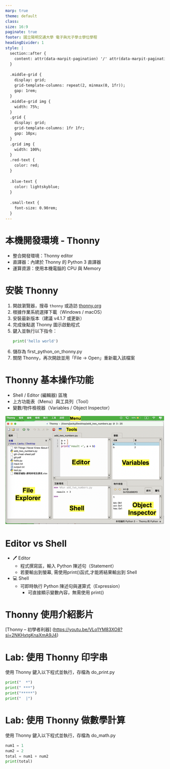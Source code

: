 ```yaml
---
marp: true
theme: default
class: 
size: 16:9
paginate: true
footer: 國立陽明交通大學 電子與光子學士學位學程
headingDivider: 1
style: |
  section::after {
    content: attr(data-marpit-pagination) '/' attr(data-marpit-pagination-total);
  }
  
  .middle-grid {
    display: grid;
    grid-template-columns: repeat(2, minmax(0, 1fr));
    gap: 1rem;
  }
  .middle-grid img {
    width: 75%;
  }
  .grid {
    display: grid;
    grid-template-columns: 1fr 1fr;
    gap: 10px;
  }
  .grid img {
    width: 100%;
  }
  .red-text {
    color: red;
  }
  
  .blue-text {
    color: lightskyblue;  
  }

  .small-text {
    font-size: 0.90rem;
  }
---
```

# 本機開發環境 - Thonny
+ 整合開發環境：Thonny editor  
+ 直譯器：內建於 Thonny 的 Python 3 直譯器  
+ 運算資源：使用本機電腦的 CPU 與 Memory

# 安裝 Thonny
1. 開啟瀏覽器，搜尋 `thonny` 或造訪 [thonny.org](https://thonny.org)  
2. 根據作業系統選擇下載（Windows / macOS）  
3. 安裝最新版本（建議 v4.1.7 或更新）  
4. 完成後點選 Thonny 圖示啟動程式  
5. 鍵入並執行以下指令：
   ```python
   print('hello world')
   ```
6. 儲存為 first_python_on_thonny.py
7. 關閉 Thonny，再次開啟並用「File → Open」重新載入該檔案

# Thonny 基本操作功能
+ Shell / Editor (編輯器) 區塊
+	上方功能表（Menu）與工具列（Tool）
+	變數/物件檢視器（Variables / Object Inspector）

![bg right 70% w: 100%](../files/image/thonny_screen.png)

# Editor vs Shell
+ 🖊 Editor
  + 程式撰寫區，輸入 Python 陳述句（Statement）
  + 若要輸出到螢幕, 需使用print()函式,才能將結果輸出到 Shell
+ 💻 Shell
  + 可即時執行 Python 陳述句與運算式（Expression）
	+	可直接顯示變數內容，無需使用 print()

# Thonny 使用介紹影片
[Thonny – 初學者利器] (https://youtu.be/VLo1YM83XO8?si=2NKHxtgKnaXmA9J4)

# Lab: 使用 Thonny 印字串
使用 Thonny 鍵入以下程式並執行，存檔為 do_print.py
```python
print("  *")
print(" ***")
print("*****")
print("  |") 
```

# Lab: 使用 Thonny 做數學計算
使用 Thonny 鍵入以下程式並執行，存檔為 do_math.py
```python
num1 = 1
num2 = 2
total = num1 + num2
print(total)
```